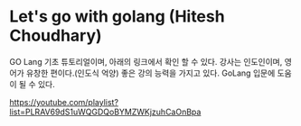# Let's go with golang (Hitesh Choudhary)

GO Lang 기초 튜토리얼이며, 아래의 링크에서 확인 할 수 있다.
강사는 인도인이며, 영어가 유창한 편이다.(인도식 억양)
좋은 강의 능력을 가지고 있다. GoLang 입문에 도움이 될 수 있다.

https://youtube.com/playlist?list=PLRAV69dS1uWQGDQoBYMZWKjzuhCaOnBpa

